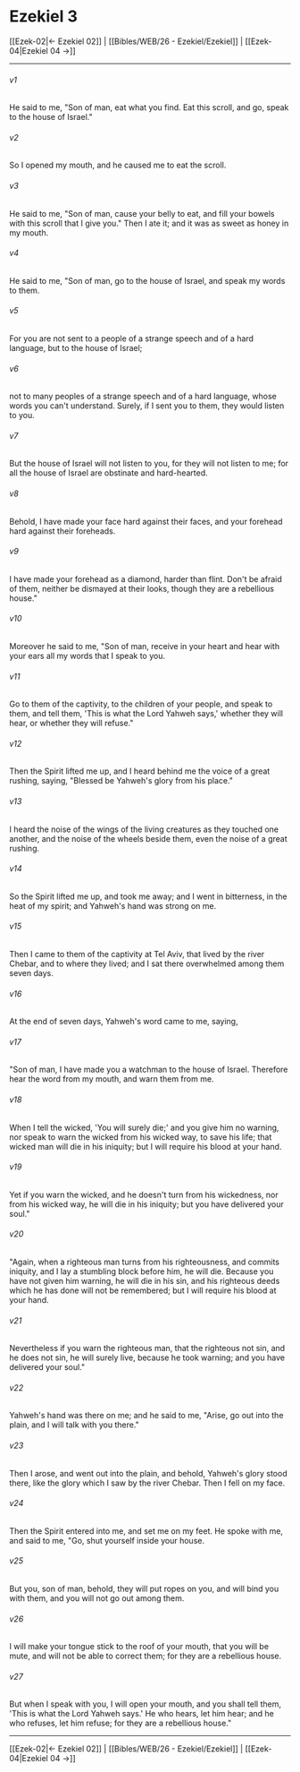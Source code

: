 # Ezekiel 3

[[Ezek-02|← Ezekiel 02]] | [[Bibles/WEB/26 - Ezekiel/Ezekiel]] | [[Ezek-04|Ezekiel 04 →]]
***



###### v1 
He said to me, "Son of man, eat what you find. Eat this scroll, and go, speak to the house of Israel." 

###### v2 
So I opened my mouth, and he caused me to eat the scroll. 

###### v3 
He said to me, "Son of man, cause your belly to eat, and fill your bowels with this scroll that I give you." Then I ate it; and it was as sweet as honey in my mouth. 

###### v4 
He said to me, "Son of man, go to the house of Israel, and speak my words to them. 

###### v5 
For you are not sent to a people of a strange speech and of a hard language, but to the house of Israel; 

###### v6 
not to many peoples of a strange speech and of a hard language, whose words you can't understand. Surely, if I sent you to them, they would listen to you. 

###### v7 
But the house of Israel will not listen to you, for they will not listen to me; for all the house of Israel are obstinate and hard-hearted. 

###### v8 
Behold, I have made your face hard against their faces, and your forehead hard against their foreheads. 

###### v9 
I have made your forehead as a diamond, harder than flint. Don't be afraid of them, neither be dismayed at their looks, though they are a rebellious house." 

###### v10 
Moreover he said to me, "Son of man, receive in your heart and hear with your ears all my words that I speak to you. 

###### v11 
Go to them of the captivity, to the children of your people, and speak to them, and tell them, 'This is what the Lord Yahweh says,' whether they will hear, or whether they will refuse." 

###### v12 
Then the Spirit lifted me up, and I heard behind me the voice of a great rushing, saying, "Blessed be Yahweh's glory from his place." 

###### v13 
I heard the noise of the wings of the living creatures as they touched one another, and the noise of the wheels beside them, even the noise of a great rushing. 

###### v14 
So the Spirit lifted me up, and took me away; and I went in bitterness, in the heat of my spirit; and Yahweh's hand was strong on me. 

###### v15 
Then I came to them of the captivity at Tel Aviv, that lived by the river Chebar, and to where they lived; and I sat there overwhelmed among them seven days. 

###### v16 
At the end of seven days, Yahweh's word came to me, saying, 

###### v17 
"Son of man, I have made you a watchman to the house of Israel. Therefore hear the word from my mouth, and warn them from me. 

###### v18 
When I tell the wicked, 'You will surely die;' and you give him no warning, nor speak to warn the wicked from his wicked way, to save his life; that wicked man will die in his iniquity; but I will require his blood at your hand. 

###### v19 
Yet if you warn the wicked, and he doesn't turn from his wickedness, nor from his wicked way, he will die in his iniquity; but you have delivered your soul." 

###### v20 
"Again, when a righteous man turns from his righteousness, and commits iniquity, and I lay a stumbling block before him, he will die. Because you have not given him warning, he will die in his sin, and his righteous deeds which he has done will not be remembered; but I will require his blood at your hand. 

###### v21 
Nevertheless if you warn the righteous man, that the righteous not sin, and he does not sin, he will surely live, because he took warning; and you have delivered your soul." 

###### v22 
Yahweh's hand was there on me; and he said to me, "Arise, go out into the plain, and I will talk with you there." 

###### v23 
Then I arose, and went out into the plain, and behold, Yahweh's glory stood there, like the glory which I saw by the river Chebar. Then I fell on my face. 

###### v24 
Then the Spirit entered into me, and set me on my feet. He spoke with me, and said to me, "Go, shut yourself inside your house. 

###### v25 
But you, son of man, behold, they will put ropes on you, and will bind you with them, and you will not go out among them. 

###### v26 
I will make your tongue stick to the roof of your mouth, that you will be mute, and will not be able to correct them; for they are a rebellious house. 

###### v27 
But when I speak with you, I will open your mouth, and you shall tell them, 'This is what the Lord Yahweh says.' He who hears, let him hear; and he who refuses, let him refuse; for they are a rebellious house."

***
[[Ezek-02|← Ezekiel 02]] | [[Bibles/WEB/26 - Ezekiel/Ezekiel]] | [[Ezek-04|Ezekiel 04 →]]
